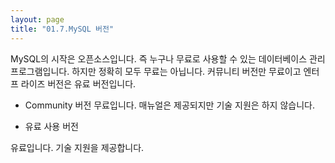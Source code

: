 ```yaml
---
layout: page
title: "01.7.MySQL 버전"
---  
```

MySQL의 시작은 오픈소스입니다. 즉 누구나 무료로 사용할 수 있는 데이터베이스 관리 프로그램입니다. 하지만 정확히 모두 무료는 아닙니다. 커뮤니티 버전만 무료이고 엔터프 라이즈 버전은 유료 버전입니다. 

* Community 버전 
무료입니다. 매뉴얼은 제공되지만 기술 지원은 하지 않습니다. 

* 유료 사용 버전 

유료입니다. 기술 지원을 제공합니다. 